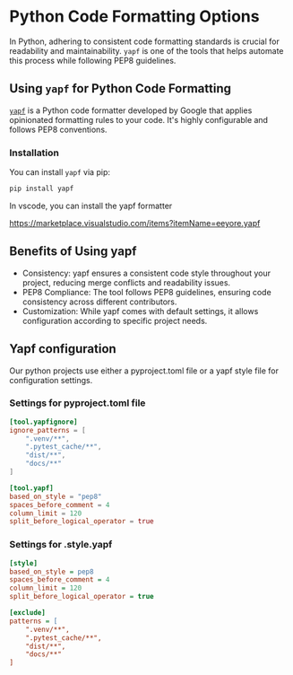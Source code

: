 # Python Code Formatting Options

In Python, adhering to consistent code formatting standards is crucial for readability and maintainability.
`yapf` is one of the tools that helps automate this process while following PEP8 guidelines.

## Using `yapf` for Python Code Formatting

[`yapf`](https://github.com/google/yapf) is a Python code formatter developed by Google that applies
opinionated formatting rules to your code. It's highly configurable and follows PEP8 conventions.

### Installation

You can install `yapf` via pip:

```bash
pip install yapf
```

In vscode, you can install the yapf formatter

<https://marketplace.visualstudio.com/items?itemName=eeyore.yapf>

## Benefits of Using yapf

- Consistency: yapf ensures a consistent code style throughout your project, reducing merge conflicts and readability issues.
- PEP8 Compliance: The tool follows PEP8 guidelines, ensuring code consistency across different contributors.
- Customization: While yapf comes with default settings, it allows configuration according to specific project needs.

## Yapf configuration

Our python projects use either a pyproject.toml file or a yapf style file for configuration settings.

### Settings for pyproject.toml file

```toml
[tool.yapfignore]
ignore_patterns = [
    ".venv/**",
    ".pytest_cache/**",
    "dist/**",
    "docs/**"
]

[tool.yapf]
based_on_style = "pep8"
spaces_before_comment = 4
column_limit = 120
split_before_logical_operator = true
```

### Settings for .style.yapf

```ini
[style]
based_on_style = pep8
spaces_before_comment = 4
column_limit = 120
split_before_logical_operator = true

[exclude]
patterns = [
    ".venv/**",
    ".pytest_cache/**",
    "dist/**",
    "docs/**"
]
